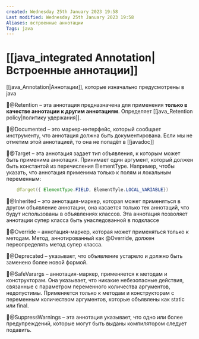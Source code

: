 ```yaml
---
created: Wednesday 25th January 2023 19:58
Last modified: Wednesday 25th January 2023 19:58
Aliases: встроенные аннотации
Tags: java
---
```


# [[java_integrated Annotation|Встроенные аннотации]]

[[java_Annotation|Аннотации]], которые изначально предусмотрены в java

📌@Retention – эта аннотация предназначена для применения **только в качестве аннотации к другим аннотациям**. Определяет [[java_Retention policy|политику удержания]]. 

📌@Documented – это маркер-интерфейс, который сообщает инструменту, что аннотация должна быть документирована. Если мы не отметим этой аннотацией, то она не попадёт в [[javadoc]] 

📌@Target – эта аннотация задает тип объявления, к которым может быть применима аннотация. Принимает один аргумент, который должен быть константой из перечисления ElementType. 
Например, чтобы указать, что аннотация применима только к полям и локальным переменным: 
```java
	@Target({ ElementType.FIELD, ElementTyle.LOCAL_VARIABLE})
```


📌@Inherited – это аннотация-маркер, которая может применяться в другом объявление аннотации, она касается только тех аннотаций, что будут использованы в объявлениях классов. Эта аннотация позволяет аннотации супер класса быть унаследованной в подклассе

📌@Override – аннотация-маркер, которая может применяться только к методам. Метод, аннотированный как @Override, должен переопределять метод супер класса. 

📌@Deprecated – указывает, что объявление устарело и должно быть заменено более новой формой. 

📌@SafeVarargs – аннотация-маркер, применяется к методам и конструкторам. Она указывает, что никакие небезопасные действия, связанные с параметром переменного количества аргументов, недопустимы. Применяется только к методам и конструкторам с переменным количеством аргументов, которые объявлены как static или final. 

📌@SuppressWarnings – эта аннотация указывает, что одно или более предупреждений, которые могут быть выданы компилятором следует подавить.


